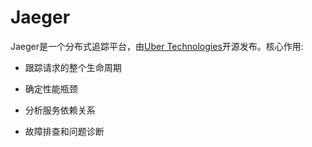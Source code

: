 # Jaeger

Jaeger是一个分布式追踪平台，由[Uber Technologies](http://uber.github.io/)开源发布。核心作用:

- 跟踪请求的整个生命周期

- 确定性能瓶颈

- 分析服务依赖关系

- 故障排查和问题诊断
